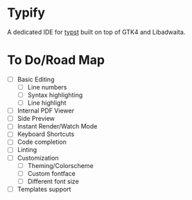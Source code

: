 # Typify

A dedicated IDE for [typst](https://typst.app/) built on top of GTK4
and Libadwaita.

# To Do/Road Map

- [ ] Basic Editing
    - [ ] Line numbers
    - [ ] Syntax highlighting
    - [ ] Line highlight
- [ ] Internal PDF Viewer
- [ ] Side Preview
- [ ] Instant Render/Watch Mode
- [ ] Keyboard Shortcuts
- [ ] Code completion
- [ ] Linting
- [ ] Customization
    - [ ] Theming/Colorscheme
    - [ ] Custom fontface
    - [ ] Different font size
- [ ] Templates support
